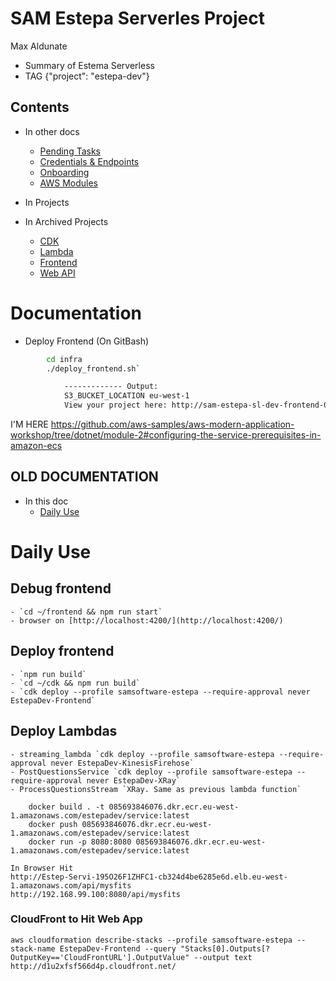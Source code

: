 # SAM Estepa Serverles Project 
Max Aldunate

* Summary of Estema Serverless
* TAG {"project": "estepa-dev"} 

## Contents

* In other docs
    * [Pending Tasks](docs/tasks.md)
    * [Credentials & Endpoints](docs/credentials.md)
    * [Onboarding](docs/onboarding.md)
    * [AWS Modules](docs/aws-modern-application-workshop-dotnet-cdk-notes.md)

* In Projects

* In Archived Projects
    * [CDK](archive/cdk/README.md)
    * [Lambda](archive/lambda/README.md)
    * [Frontend](archive/frontend/README.md)
    * [Web API](archive/webapi/README.md)


# Documentation

* Deploy Frontend (On GitBash)
```bash
        cd infra
        ./deploy_frontend.sh`

            ------------- Output:
            S3_BUCKET_LOCATION eu-west-1
            View your project here: http://sam-estepa-sl-dev-frontend-085693846076.s3-website.eu-west-1.amazonaws.com
```




I'M HERE
https://github.com/aws-samples/aws-modern-application-workshop/tree/dotnet/module-2#configuring-the-service-prerequisites-in-amazon-ecs



## OLD DOCUMENTATION
* In this doc
    * [Daily Use](#daily-use)



# Daily Use

## Debug frontend 
    - `cd ~/frontend && npm run start`
    - browser on [http://localhost:4200/](http://localhost:4200/)
## Deploy frontend
    - `npm run build`
    - `cd ~/cdk && npm run build`
    - `cdk deploy --profile samsoftware-estepa --require-approval never EstepaDev-Frontend`
## Deploy Lambdas
    - streaming_lambda `cdk deploy --profile samsoftware-estepa --require-approval never EstepaDev-KinesisFirehose`
    - PostQuestionsService `cdk deploy --profile samsoftware-estepa --require-approval never EstepaDev-XRay`
    - ProcessQuestionsStream `XRay. Same as previous lambda function`


```
    docker build . -t 085693846076.dkr.ecr.eu-west-1.amazonaws.com/estepadev/service:latest
    docker push 085693846076.dkr.ecr.eu-west-1.amazonaws.com/estepadev/service:latest
    docker run -p 8080:8080 085693846076.dkr.ecr.eu-west-1.amazonaws.com/estepadev/service:latest

In Browser Hit
http://Estep-Servi-195O26F1ZHFC1-cb324d4be6285e6d.elb.eu-west-1.amazonaws.com/api/mysfits
http://192.168.99.100:8080/api/mysfits

```

### CloudFront to Hit Web App
```
aws cloudformation describe-stacks --profile samsoftware-estepa --stack-name EstepaDev-Frontend --query "Stacks[0].Outputs[?OutputKey=='CloudFrontURL'].OutputValue" --output text
http://d1u2xfsf566d4p.cloudfront.net/

```